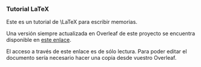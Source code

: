 ### Tutorial LaTeX

Este es un tutorial de \LaTeX para escribir memorias. 

Una versión siempre actualizada en Overleaf de este proyecto se encuentra disponible en [este enlace](https://www.overleaf.com/read/cydwrryvvwkx#5978ac).

El acceso a través de este enlace es de sólo lectura. Para poder editar el documento sería necesario hacer una copia desde vuestro Overleaf.
